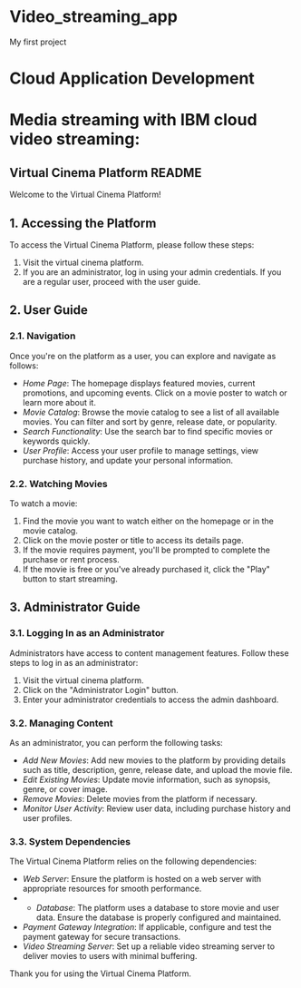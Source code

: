 # Video_streaming_app
My first project
# Cloud Application Development
# Media streaming with IBM cloud video streaming:

## Virtual Cinema Platform README

Welcome to the Virtual Cinema Platform!

## 1. Accessing the Platform

To access the Virtual Cinema Platform, please follow these steps:
1. Visit the virtual cinema platform.
2. If you are an administrator, log in using your admin credentials. If you are a regular user, proceed with the user guide.

## 2. User Guide

### 2.1. Navigation
Once you're on the platform as a user, you can explore and navigate as follows:
- *Home Page*: The homepage displays featured movies, current promotions, and upcoming events. Click on a movie poster to watch or learn more about it.
- *Movie Catalog*: Browse the movie catalog to see a list of all available movies. You can filter and sort by genre, release date, or popularity.
- *Search Functionality*: Use the search bar to find specific movies or keywords quickly.
- *User Profile*: Access your user profile to manage settings, view purchase history, and update your personal information.

### 2.2. Watching Movies
To watch a movie:
1. Find the movie you want to watch either on the homepage or in the movie catalog.
2. Click on the movie poster or title to access its details page.
3. If the movie requires payment, you'll be prompted to complete the purchase or rent process.
4. If the movie is free or you've already purchased it, click the "Play" button to start streaming.

## 3. Administrator Guide
### 3.1. Logging In as an Administrator
Administrators have access to content management features. Follow these steps to log in as an administrator:
1. Visit the virtual cinema platform.
2. Click on the "Administrator Login" button.
3. Enter your administrator credentials to access the admin dashboard.
### 3.2. Managing Content
As an administrator, you can perform the following tasks:
- *Add New Movies*: Add new movies to the platform by providing details such as title, description, genre, release date, and upload the movie file.
- *Edit Existing Movies*: Update movie information, such as synopsis, genre, or cover image.
- *Remove Movies*: Delete movies from the platform if necessary.
- *Monitor User Activity*: Review user data, including purchase history and user profiles.
### 3.3. System Dependencies
The Virtual Cinema Platform relies on the following dependencies:
- *Web Server*: Ensure the platform is hosted on a web server with appropriate resources for smooth performance.
- - *Database*: The platform uses a database to store movie and user data. Ensure the database is properly configured and maintained.
- *Payment Gateway Integration*: If applicable, configure and test the payment gateway for secure transactions.
- *Video Streaming Server*: Set up a reliable video streaming server to deliver movies to users with minimal buffering.

Thank you for using the Virtual Cinema Platform.
